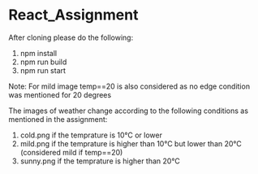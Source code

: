 # React_Assignment

After cloning please do the following:
1. npm install 
2. npm run build 
3. npm run start

Note: For mild image temp==20 is also considered as no  edge condition was mentioned for 20 degrees

The images of weather change according to the following conditions as mentioned in the assignment:
1. cold.png if the temprature is 10°C or lower
2. mild.png if the temprature is higher than 10°C but lower than 20°C (considered mild if temp==20)
3. sunny.png if the temprature is higher than 20°C
